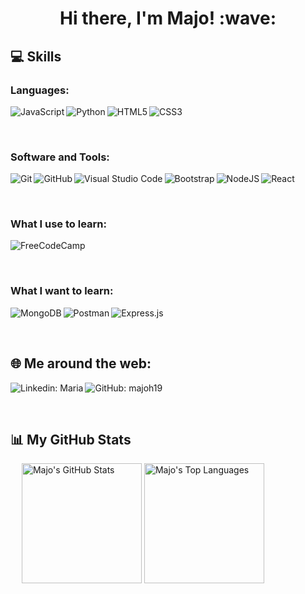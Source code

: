 <h1 align="center">Hi there, I'm Majo! :wave:</h1>

## 💻 Skills

### Languages:

&emsp;
<img alt="JavaScript" align="left" src="https://img.shields.io/badge/javascript-%23323330.svg?style=for-the-badge&logo=javascript&logoColor=%23F7DF1E" />
<img alt="Python" align="left" src="https://img.shields.io/badge/python-3670A0?style=for-the-badge&logo=python&logoColor=ffdd54" />
<img alt="HTML5" align="left" src="https://img.shields.io/badge/html5-%23E34F26.svg?style=for-the-badge&logo=html5&logoColor=white" />
<img alt="CSS3" align="left" src="https://img.shields.io/badge/css3-%231572B6.svg?style=for-the-badge&logo=css3&logoColor=white" />

&emsp;


### Software and Tools:

&emsp;
<img alt="Git" align="left" src="https://img.shields.io/badge/git-%23F05033.svg?style=for-the-badge&logo=git&logoColor=white" />
<img alt="GitHub" align="left" src="https://img.shields.io/badge/github-%23121011.svg?style=for-the-badge&logo=github&logoColor=white" />
<img alt="Visual Studio Code" align="left" src="https://img.shields.io/badge/Visual%20Studio%20Code-0078d7.svg?style=for-the-badge&logo=visual-studio-code&logoColor=white" />
<img alt="Bootstrap" align="left" src="https://img.shields.io/badge/bootstrap-%23563D7C.svg?style=for-the-badge&logo=bootstrap&logoColor=white" />
<img alt="NodeJS" align="left" src="https://img.shields.io/badge/node.js-6DA55F?style=for-the-badge&logo=node.js&logoColor=white" />
<img alt="React" align="left" src="https://img.shields.io/badge/react-%2320232a.svg?style=for-the-badge&logo=react&logoColor=%2361DAFB" />

&emsp;

### What I use to learn:

&emsp;
<img alt="FreeCodeCamp" align="left" src="https://img.shields.io/badge/Freecodecamp-%23123.svg?&style=for-the-badge&logo=freecodecamp&logoColor=green" />

&emsp;

### What I want to learn:

&emsp;
<img alt="MongoDB" align="left" src="https://img.shields.io/badge/MongoDB-%234ea94b.svg?style=for-the-badge&logo=mongodb&logoColor=white" />
<img alt="Postman" align="left" src="https://img.shields.io/badge/Postman-FF6C37?style=for-the-badge&logo=postman&logoColor=white" />
<img alt="Express.js" align="left" src="https://img.shields.io/badge/express.js-%23404d59.svg?style=for-the-badge&logo=express&logoColor=%2361DAFB" />

&emsp;

## 🌐 Me around the web:

&emsp;
<a href="https://www.linkedin.com/in/mar%C3%ADa-jos%C3%A9-hern%C3%A1ndez-054740215/">
    <img alt="Linkedin: Maria" align="left" src="https://img.shields.io/badge/LinkedIn-0077B5?style=for-the-badge&logo=linkedin&logoColor=white" />
</a>
<a href="https://github.com/majoh19">
    <img alt="GitHub: majoh19" align="left" src="https://img.shields.io/badge/GitHub-100000?style=for-the-badge&logo=github&logoColor=white" />
</a>

&emsp;

## 📊 My GitHub Stats

&emsp;
<img alt="Majo's GitHub Stats" height="192px" src="https://github-readme-stats.vercel.app/api?username=majoh19&show_icons=true&theme=radical" />
<img alt="Majo's Top Languages" height="192px" src="https://github-readme-stats.vercel.app/api/top-langs/?username=majoh19&layout=compact&theme=radical" />

&emsp;



<!--
Source
https://github.com/durgeshsamariya/awesome-github-profile-readme-templates/edit/master/templates/0xabdulkhalid.md
https://github.com/durgeshsamariya/awesome-github-profile-readme-templates/blob/master/templates/Berkeli.md

Markdown Badges
https://ileriayo.github.io/markdown-badges/

GitHub Stats Card
https://github.com/anuraghazra/github-readme-stats

Emojis
https://github.com/ikatyang/emoji-cheat-sheet
-->
